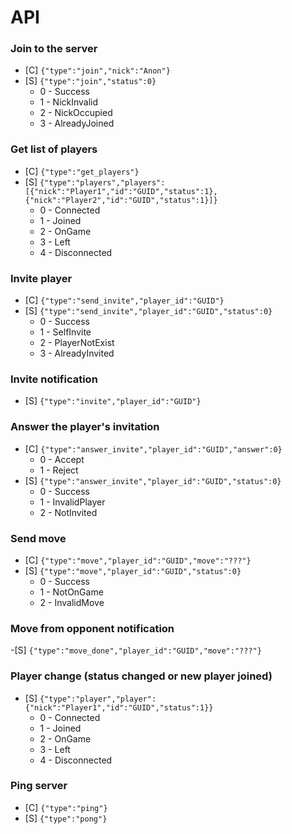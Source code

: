 API
===

### Join to the server
  - [C] `{"type":"join","nick":"Anon"}`
  - [S] `{"type":"join","status":0}`
    - 0 - Success
    - 1 - NickInvalid
    - 2 - NickOccupied
    - 3 - AlreadyJoined

### Get list of players
  - [C] `{"type":"get_players"}`
  - [S] `{"type":"players","players":[{"nick":"Player1","id":"GUID","status":1},{"nick":"Player2","id":"GUID","status":1}]}`
    - 0 - Connected
    - 1 - Joined
    - 2 - OnGame
    - 3 - Left
    - 4 - Disconnected

### Invite player
  - [C] `{"type":"send_invite","player_id":"GUID"}`
  - [S] `{"type":"send_invite","player_id":"GUID","status":0}`
    - 0 - Success
    - 1 - SelfInvite
    - 2 - PlayerNotExist
    - 3 - AlreadyInvited

### Invite notification
  - [S] `{"type":"invite","player_id":"GUID"}`

### Answer the player's invitation
  - [C] `{"type":"answer_invite","player_id":"GUID","answer":0}`
    - 0 - Accept
    - 1 - Reject
  - [S] `{"type":"answer_invite","player_id":"GUID","status":0}`
    - 0 - Success
    - 1 - InvalidPlayer
    - 2 - NotInvited

### Send move
  - [C] `{"type":"move","player_id":"GUID","move":"???"}`
  - [S] `{"type":"move","player_id":"GUID","status":0}`
    - 0 - Success
    - 1 - NotOnGame
    - 2 - InvalidMove

### Move from opponent notification
   -[S] `{"type":"move_done","player_id":"GUID","move":"???"}`

### Player change (status changed or new player joined)
  - [S] `{"type":"player","player":{"nick":"Player1","id":"GUID","status":1}}`
    - 0 - Connected
    - 1 - Joined
    - 2 - OnGame
    - 3 - Left
    - 4 - Disconnected

### Ping server
  - [C] `{"type":"ping"}`
  - [S] `{"type":"pong"}`